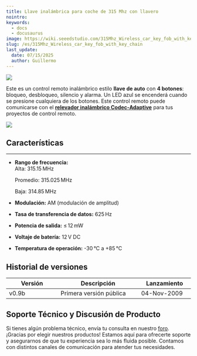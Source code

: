 ```yaml
---
title: Llave inalámbrica para coche de 315 Mhz con llavero
nointro:
keywords:
  - docs
  - docusaurus
image: https://wiki.seeedstudio.com/315Mhz_Wireless_car_key_fob_with_key_chain/
slug: /es/315Mhz_Wireless_car_key_fob_with_key_chain
last_update:
  date: 07/15/2025
  author: Guillermo
---
```

![](https://files.seeedstudio.com/wiki/315Mhz_Wireless_car_key_fob_with_key_chain/img/carkey_LRG.jpg)

Este es un control remoto inalámbrico estilo **llave de auto** con **4 botones**: bloqueo, desbloqueo, silencio y alarma. Un LED azul se encenderá cuando se presione cualquiera de los botones. Este control remoto puede comunicarse con el [**relevador inalámbrico Codec-Adaptive**](https://www.seeedstudio.com/depot/codecadaptive-wireless-relay-p-550.html) para tus proyectos de control remoto.

[![](https://files.seeedstudio.com/wiki/Seeed-WiKi/docs/images/300px-Get_One_Now_Banner-ragular.png)](https://www.seeedstudio.com/depot/315mhz-wireless-car-key-fob-with-key-chain-battery-included-p-557.html?cPath=139_140)

## Características
---
* **Rango de frecuencia:**  
  Alta: 315.15 MHz  

  Promedio: 315.025 MHz  

  Baja: 314.85 MHz  

* **Modulación:** AM (modulación de amplitud)  

* **Tasa de transferencia de datos:** 625 Hz  

* **Potencia de salida:** ≤ 12 mW  

* **Voltaje de batería:** 12 V DC  

* **Temperatura de operación:** -30 °C a +85 °C  

## Historial de versiones

<table>
  <thead>
    <tr>
      <th>Versión</th>
      <th>Descripción</th>
      <th>Lanzamiento</th>
    </tr>
  </thead>
  <tbody>
    <tr>
      <td width="300px">v0.9b</td>
      <td width="500px">Primera versión pública</td>
      <td width="200px">04-Nov-2009</td>
    </tr>
  </tbody>
</table>

## Soporte Técnico y Discusión de Producto
Si tienes algún problema técnico, envía tu consulta en nuestro [foro](http://forum.seeedstudio.com/).  
¡Gracias por elegir nuestros productos! Estamos aquí para ofrecerte soporte y asegurarnos de que tu experiencia sea lo más fluida posible. Contamos con distintos canales de comunicación para atender tus necesidades.

<div class="button_tech_support_container">
<a href="https://forum.seeedstudio.com/" class="button_forum"></a> 
<a href="https://www.seeedstudio.com/contacts" class="button_email"></a>
</div>

<div class="button_tech_support_container">
<a href="https://discord.gg/eWkprNDMU7" class="button_discord"></a> 
<a href="https://github.com/Seeed-Studio/wiki-documents/discussions/69" class="button_discussion"></a>
</div>